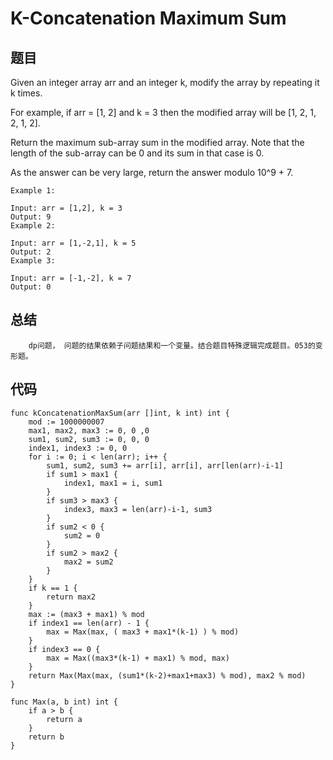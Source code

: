 # K-Concatenation Maximum Sum

## 题目 

Given an integer array arr and an integer k, modify the array by repeating it k times.

For example, if arr = [1, 2] and k = 3 then the modified array will be [1, 2, 1, 2, 1, 2].

Return the maximum sub-array sum in the modified array. Note that the length of the sub-array can be 0 and its sum in that case is 0.

As the answer can be very large, return the answer modulo 10^9 + 7.



```
Example 1:

Input: arr = [1,2], k = 3
Output: 9
Example 2:

Input: arr = [1,-2,1], k = 5
Output: 2
Example 3:

Input: arr = [-1,-2], k = 7
Output: 0
```

## 总结    
    
```
    dp问题， 问题的结果依赖子问题结果和一个变量。结合题目特殊逻辑完成题目。053的变形题。
```
  

## 代码

```golang
func kConcatenationMaxSum(arr []int, k int) int {
    mod := 1000000007
    max1, max2, max3 := 0, 0 ,0
    sum1, sum2, sum3 := 0, 0, 0
    index1, index3 := 0, 0
    for i := 0; i < len(arr); i++ {
        sum1, sum2, sum3 += arr[i], arr[i], arr[len(arr)-i-1]
        if sum1 > max1 {
            index1, max1 = i, sum1
        }
        if sum3 > max3 {
            index3, max3 = len(arr)-i-1, sum3
        }
        if sum2 < 0 {
            sum2 = 0
        }
        if sum2 > max2 {
            max2 = sum2
        }
    }
    if k == 1 {
        return max2
    }
    max := (max3 + max1) % mod
    if index1 == len(arr) - 1 {
        max = Max(max, ( max3 + max1*(k-1) ) % mod)
    } 
    if index3 == 0 {
        max = Max((max3*(k-1) + max1) % mod, max)
    }
    return Max(Max(max, (sum1*(k-2)+max1+max3) % mod), max2 % mod)  
}

func Max(a, b int) int {
    if a > b {
        return a
    }
    return b
} 

```

